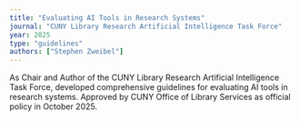 ```yaml
---
title: "Evaluating AI Tools in Research Systems"
journal: "CUNY Library Research Artificial Intelligence Task Force"
year: 2025
type: "guidelines"
authors: ["Stephen Zweibel"]
---
```


As Chair and Author of the CUNY Library Research Artificial Intelligence Task Force, developed comprehensive guidelines for evaluating AI tools in research systems. Approved by CUNY Office of Library Services as official policy in October 2025.
